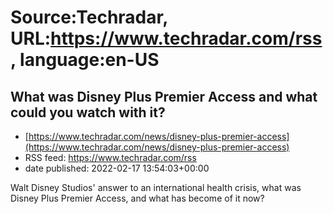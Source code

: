 # Source:Techradar, URL:https://www.techradar.com/rss, language:en-US

## What was Disney Plus Premier Access and what could you watch with it?
 - [https://www.techradar.com/news/disney-plus-premier-access](https://www.techradar.com/news/disney-plus-premier-access)
 - RSS feed: https://www.techradar.com/rss
 - date published: 2022-02-17 13:54:03+00:00

Walt Disney Studios' answer to an international health crisis, what was Disney Plus Premier Access, and what has become of it now?

